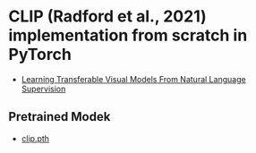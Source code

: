 # CLIP (Radford et al., 2021) implementation from scratch in PyTorch
- [Learning Transferable Visual Models From Natural Language Supervision](https://github.com/KimRass/CLIP/blob/main/learning_transferable_visual_models_from_natural_language_supervision.pdf)
## Pretrained Modek
- [clip.pth]()
